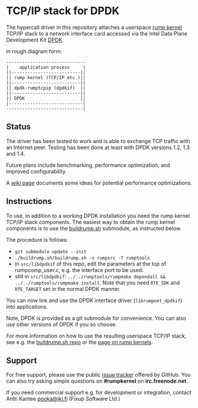 TCP/IP stack for DPDK
=====================

The hypercall driver in this repository attaches a userspace
[rump kernel](http://www.netbsd.org/docs/rump/) TCP/IP
stack to a network interface card accessed via the Intel Data Plane
Development Kit [DPDK](http://dpdk.org/).

in rough diagram form:

	------------------------------
	|    application process     |
	||--------------------------||
	|| rump kernel (TCP/IP etc.)||
	||--------------------------||
	|| dpdk-rumptcpip (dpdkif)  ||
	||--------------------------||
	|| DPDK                     ||
	|----------------------------|
	-----------------------------|


Status
------

The driver has been tested to work and is able to exchange TCP traffic
with an Internet peer.  Testing has been done at least with DPDK versions
1.2, 1.3 and 1.4.

Future plans include benchmarking, performance optimization, and
improved configurability.

A [wiki page](https://github.com/anttikantee/dpdk-rumptcpip/wiki/Optimizing-performance) documents some ideas for potential performance optimizations.


Instructions
------------

To use, in addition to a working DPDK installation you need the rump
kernel TCP/IP stack components.  The easiest way to obtain the rump
kernel components is to use the
[buildrump.sh](https://github.com/anttikantee/buildrump.sh) submodule,
as instructed below.

The procedure is follows:

* `git submodule update --init`
* `./buildrump.sh/buildrump.sh -s rumpsrc -T rumptools`
* in `src/libdpdkif` of this repo, edit the parameters at the top of
  rumpcomp_user.c, e.g. the interface port to be used.
* still in `src/libdpdkif`: `../../rumptools/rumpmake dependall &&
  ../../rumptools/rumpmake install`.  Note that you need `RTE_SDK`
  and `RTE_TARGET` set in the normal DPDK manner.

You can now link and use the DPDK interface driver (`librumpnet_dpdkif`)
into applications.

Note, DPDK is provided as a git submodule for convenience.  You can also
use other versions of DPDK if you so choose.

For more information on how to use the resulting userspace TCP/IP stack,
see e.g. the [buildrump.sh repo](https://github.com/anttikantee/buildrump.sh)
or the [page on rump kernels](http://www.netbsd.org/docs/rump/).


Support
-------

For free support, please use the public
[issue tracker](https://github.com/anttikantee/dpdk-rumptcpip/issues)
offered by GitHub.  You can also try asking simple questions on
__#rumpkernel__ on __irc.freenode.net__.

If you need commercial support e.g. for development or integration, contact
Antti Kantee <pooka@iki.fi> (Fixup Software Ltd.)
